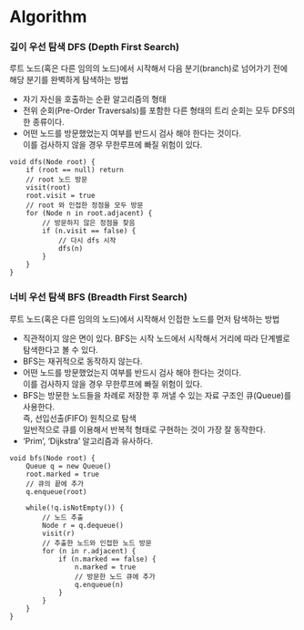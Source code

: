 # Algorithm

### 깊이 우선 탐색 DFS (Depth First Search)
루트 노드(혹은 다른 임의의 노드)에서 시작해서 다음 분기(branch)로 넘어가기 전에 해당 분기를 완벽하게 탐색하는 방법

* 자기 자신을 호출하는 순환 알고리즘의 형태
* 전위 순회(Pre-Order Traversals)를 포함한 다른 형태의 트리 순회는 모두 DFS의 한 종류이다. 
* 어떤 노드를 방문했었는지 여부를 반드시 검사 해야 한다는 것이다.   
이를 검사하지 않을 경우 무한루프에 빠질 위험이 있다.

```
void dfs(Node root) {
    if (root == null) return
    // root 노드 방문
    visit(root)
    root.visit = true
    // root 와 인접한 정점을 모두 방문 
    for (Node n in root.adjacent) {
        // 방문하지 않은 정점을 찾음
        if (n.visit == false) {
            // 다시 dfs 시작
            dfs(n)
        }
    }
}
```

### 너비 우선 탐색 BFS (Breadth First Search)
루트 노드(혹은 다른 임의의 노드)에서 시작해서 인접한 노드를 먼저 탐색하는 방법
 * 직관적이지 않은 면이 있다. BFS는 시작 노드에서 시작해서 거리에 따라 단계별로 탐색한다고 볼 수 있다.
 * BFS는 재귀적으로 동작하지 않는다. 
 * 어떤 노드를 방문했었는지 여부를 반드시 검사 해야 한다는 것이다.   
이를 검사하지 않을 경우 무한루프에 빠질 위험이 있다. 
 * BFS는 방문한 노드들을 차례로 저장한 후 꺼낼 수 있는 자료 구조인 큐(Queue)를 사용한다.  
즉, 선입선출(FIFO) 원칙으로 탐색  
일반적으로 큐를 이용해서 반복적 형태로 구현하는 것이 가장 잘 동작한다. 
 * ‘Prim’, ‘Dijkstra’ 알고리즘과 유사하다.

```
void bfs(Node root) {
    Queue q = new Queue()
    root.marked = true
    // 큐의 끝에 추가
    q.enqueue(root)
    
    while(!q.isNotEmpty()) {
        // 노드 추출
        Node r = q.dequeue()
        visit(r)
        // 추출한 노드와 인접한 노드 방문 
        for (n in r.adjacent) {
            if (n.marked == false) {
                n.marked = true
                // 방문한 노드 큐에 추가
                q.enqueue(n)
            }
        }
    }
}
```
